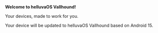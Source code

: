 **Welcome to helluvaOS Vallhound!**

Your devices, made to work for you.

Your device will be updated to helluvaOS Vallhound based on Android 15.
